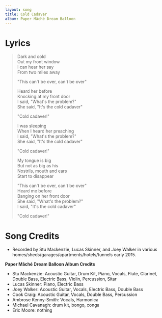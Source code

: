 ```yaml
---
layout: song
title: Cold Cadaver
album: Paper Mâché Dream Balloon
---
```


# Lyrics

> Dark and cold  
> Out my front window  
> I can hear her say  
> From two miles away  
>  
> "This can't be over, can't be over"  
>  
> Heard her before  
> Knocking at my front door  
> I said, "What's the problem?"  
> She said, "It's the cold cadaver"  
>  
> "Cold cadaver!"  
>  
> I was sleeping  
> When I heard her preaching  
> I said, "What's the problem?"  
> She said, "It's the cold cadaver"  
>  
> "Cold cadaver!"  
>  
> My tongue is big  
> But not as big as his  
> Nostrils, mouth and ears  
> Start to disappear  
>  
> "This can't be over, can't be over"  
> Heard me before  
> Banging on her front door  
> She said, "What's the problem?"  
> I said, "It's the cold cadaver"  
>  
> "Cold cadaver!"  

# Song Credits

* Recorded by Stu Mackenzie, Lucas Skinner, and Joey Walker in various homes/sheds/garages/apartments/hotels/tunnels early 2015.

**Paper Mâché Dream Balloon Album Credits**

* Stu Mackenzie: Acoustic Guitar, Drum Kit, Piano, Vocals, Flute, Clarinet, Double Bass, Electric Bass, Violin, Percussion, Sitar
* Lucas Skinner: Piano, Electric Bass
* Joey Walker: Acoustic Guitar, Vocals, Electric Bass, Double Bass
* Cook Craig: Acoustic Guitar, Vocals, Double Bass, Percussion
* Ambrose Kenny-Smith: Vocals, Harmonica
* Michael Cavanagh: drum kit, bongo, conga
* Eric Moore: nothing
